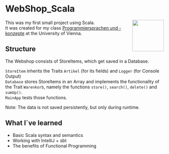 # WebShop_Scala


<img src="https://user-images.githubusercontent.com/75510543/102040383-f7814900-3dcc-11eb-808c-3cce9a664b4e.png" width=100 align="right">

This was my first small project using Scala. <br/>
It was created for my class [Programmiersprachen und -konzepte](https://ufind.univie.ac.at/de/course.html?lv=051030&semester=2020W) at the University of Vienna.

## Structure
The Webshop consists of StoreItems, which get saved in a Database. <br/>

`StoreItem` inherits the Traits `Artikel` (for its fields) and `Logger` (for Console Output) <br/>
`Database` stores StoreItems in an Array and implements the functionality of the Trait `Warenkorb`, namely the functions `store()`, `search()`, `delete()` and `sumUp()`. <br/>
`MainApp` tests those functions. <br/>

Note: The data is not saved persistently, but only during runtime.

## What I´ve learned
* Basic Scala syntax and semantics
* Working with IntelliJ + sbt
* The benefits of Functional Programming
